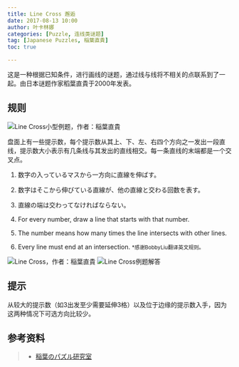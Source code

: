 ```yaml
---
title: Line Cross 邂逅
date: 2017-08-13 10:00
author: 叶卡林娜
categories: [Puzzle, 连线类谜题]
tag: [Japanese Puzzles, 稲葉直貴]
toc: true

---
```


这是一种根据已知条件，进行画线的谜题，通过线与线将不相关的点联系到了一起。由日本谜题作家稻葉直貴于2000年发表。

## 规则

![Line Cross小型例题，作者：稲葉直貴](/images/linecross.png)

盘面上有一些提示数，每个提示数从其上、下、左、右四个方向之一发出一段直线，提示数大小表示有几条线与其发出的直线相交。每一条直线的末端都是一个交叉点。

1. 数字の入っているマスから一方向に直線を伸ばす。
2. 数字はそこから伸びている直線が、他の直線と交わる回数を表す。
3. 直線の端は交わってなければならない。


1. For every number, draw a line that starts with that number. 
2. The number means how many times the line intersects with other lines. 
3. Every line must end at an intersection. 
<small>\*感谢BobbyLiu翻译英文规则。</small>

![Line Cross，作者：稲葉直貴](/images/linecross_e.png)
![Line Cross例题解答](/images/linecross_a.png)

## 提示

从较大的提示数（如3出发至少需要延伸3格）以及位于边缘的提示数入手，因为这两种情况下可选方向比较少。

## 参考资料

> - [稲葉のパズル研究室](http://inabapuzzle.com/honkaku/line_cross.html)